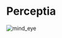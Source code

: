 # Perceptia

![mind_eye](https://github.com/user-attachments/assets/f102440b-7c50-4872-b5cd-942dea984371)

